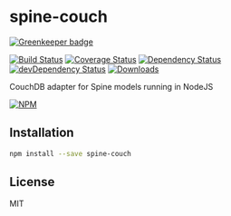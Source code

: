 # spine-couch

[![Greenkeeper badge](https://badges.greenkeeper.io/nextorigin/spine-couch.svg)](https://greenkeeper.io/)

[![Build Status][ci-master]][travis-ci]
[![Coverage Status][coverage-master]][coveralls]
[![Dependency Status][dependency]][david]
[![devDependency Status][dev-dependency]][david-dev]
[![Downloads][downloads]][npm]

CouchDB adapter for Spine models running in NodeJS

[![NPM][npm-stats]][npm]

## Installation
```sh
npm install --save spine-couch
```

## License

MIT

  [ci-master]: https://img.shields.io/travis/nextorigin/spine-couch/master.svg?style=flat-square
  [travis-ci]: https://travis-ci.org/nextorigin/spine-couch
  [coverage-master]: https://img.shields.io/coveralls/nextorigin/spine-couch/master.svg?style=flat-square
  [coveralls]: https://coveralls.io/r/nextorigin/spine-couch
  [dependency]: https://img.shields.io/david/nextorigin/spine-couch.svg?style=flat-square
  [david]: https://david-dm.org/nextorigin/spine-couch
  [dev-dependency]: https://img.shields.io/david/dev/nextorigin/spine-couch.svg?style=flat-square
  [david-dev]: https://david-dm.org/nextorigin/spine-couch?type=dev
  [downloads]: https://img.shields.io/npm/dm/spine-couch.svg?style=flat-square
  [npm]: https://www.npmjs.org/package/spine-couch
  [npm-stats]: https://nodei.co/npm/spine-couch.png?downloads=true&downloadRank=true&stars=true

